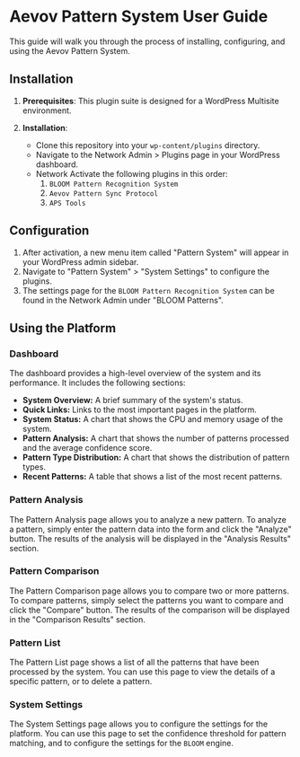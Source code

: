 # Aevov Pattern System User Guide

This guide will walk you through the process of installing, configuring, and using the Aevov Pattern System.

## Installation

1.  **Prerequisites**: This plugin suite is designed for a WordPress Multisite environment.

2.  **Installation**:
    *   Clone this repository into your `wp-content/plugins` directory.
    *   Navigate to the Network Admin > Plugins page in your WordPress dashboard.
    *   Network Activate the following plugins in this order:
        1.  `BLOOM Pattern Recognition System`
        2.  `Aevov Pattern Sync Protocol`
        3.  `APS Tools`

## Configuration

1.  After activation, a new menu item called "Pattern System" will appear in your WordPress admin sidebar.
2.  Navigate to "Pattern System" > "System Settings" to configure the plugins.
3.  The settings page for the `BLOOM Pattern Recognition System` can be found in the Network Admin under "BLOOM Patterns".

## Using the Platform

### Dashboard

The dashboard provides a high-level overview of the system and its performance. It includes the following sections:

*   **System Overview:** A brief summary of the system's status.
*   **Quick Links:** Links to the most important pages in the platform.
*   **System Status:** A chart that shows the CPU and memory usage of the system.
*   **Pattern Analysis:** A chart that shows the number of patterns processed and the average confidence score.
*   **Pattern Type Distribution:** A chart that shows the distribution of pattern types.
*   **Recent Patterns:** A table that shows a list of the most recent patterns.

### Pattern Analysis

The Pattern Analysis page allows you to analyze a new pattern. To analyze a pattern, simply enter the pattern data into the form and click the "Analyze" button. The results of the analysis will be displayed in the "Analysis Results" section.

### Pattern Comparison

The Pattern Comparison page allows you to compare two or more patterns. To compare patterns, simply select the patterns you want to compare and click the "Compare" button. The results of the comparison will be displayed in the "Comparison Results" section.

### Pattern List

The Pattern List page shows a list of all the patterns that have been processed by the system. You can use this page to view the details of a specific pattern, or to delete a pattern.

### System Settings

The System Settings page allows you to configure the settings for the platform. You can use this page to set the confidence threshold for pattern matching, and to configure the settings for the `BLOOM` engine.
